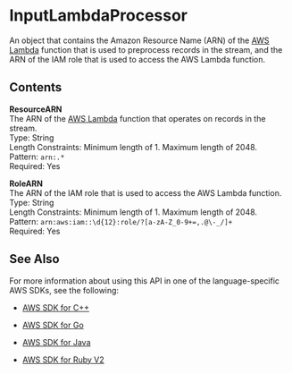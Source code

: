 # InputLambdaProcessor<a name="API_InputLambdaProcessor"></a>

An object that contains the Amazon Resource Name \(ARN\) of the [AWS Lambda](https://aws.amazon.com/documentation/lambda/) function that is used to preprocess records in the stream, and the ARN of the IAM role that is used to access the AWS Lambda function\. 

## Contents<a name="API_InputLambdaProcessor_Contents"></a>

 **ResourceARN**   
The ARN of the [AWS Lambda](https://aws.amazon.com/documentation/lambda/) function that operates on records in the stream\.  
Type: String  
Length Constraints: Minimum length of 1\. Maximum length of 2048\.  
Pattern: `arn:.*`   
Required: Yes

 **RoleARN**   
The ARN of the IAM role that is used to access the AWS Lambda function\.  
Type: String  
Length Constraints: Minimum length of 1\. Maximum length of 2048\.  
Pattern: `arn:aws:iam::\d{12}:role/?[a-zA-Z_0-9+=,.@\-_/]+`   
Required: Yes

## See Also<a name="API_InputLambdaProcessor_SeeAlso"></a>

For more information about using this API in one of the language\-specific AWS SDKs, see the following:

+  [AWS SDK for C\+\+](http://docs.aws.amazon.com/goto/SdkForCpp/kinesisanalytics-2015-08-14/InputLambdaProcessor) 

+  [AWS SDK for Go](http://docs.aws.amazon.com/goto/SdkForGoV1/kinesisanalytics-2015-08-14/InputLambdaProcessor) 

+  [AWS SDK for Java](http://docs.aws.amazon.com/goto/SdkForJava/kinesisanalytics-2015-08-14/InputLambdaProcessor) 

+  [AWS SDK for Ruby V2](http://docs.aws.amazon.com/goto/SdkForRubyV2/kinesisanalytics-2015-08-14/InputLambdaProcessor) 
